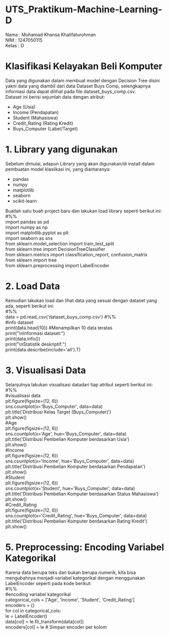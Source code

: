 # UTS_Praktikum-Machine-Learning-D
Nama  : Muhamad Khansa Khalifaturohman  
NIM   : 1247050115  
Kelas : D  

# Klasifikasi Kelayakan Beli Komputer  
Data yang digunakan dalam membuat model dengan Decision Tree disini yakni data yang diambil dari data Dataset Buys Comp, selengkapnya informasi data dapat dilihat pada file dataset_buys_comp.csv.  
Dataset ini berisi sejumlah data dengan atribut:
 - Age (Usia)
 - Income (Pendapatan)
 - Student (Mahasiswa)
 - Credit_Rating (Rating Kredit)
 - Buys_Computer (Label/Target)  

# 1. Library yang digunakan  
Sebelum dimulai, adapun Library yang akan digunakan/di install dalam pembuatan model klasiikasi ini, yang diantaranya:  
- pandas
- numpy
- matplotlib
- seaborn
- scikit-learn

Buatlah satu buah project baru dan lakukan load library seperti berikut ini:  
#%%  
import pandas as pd  
import numpy as np  
import matplotlib.pyplot as plt  
import seaborn as sns  
from sklearn.model_selection import train_test_split  
from sklearn.tree import DecisionTreeClassifier  
from sklearn.metrics import classification_report, confusion_matrix  
from sklearn import tree  
from sklearn.preprocessing import LabelEncoder

# 2. Load Data  
Kemudian lakukan load dan lihat data yang sesuai dengan dataset yang ada, seperti berikut ini:  
#%%  
data = pd.read_csv('dataset_buys_comp.csv')
#%%  
#info dataset  
print(data.head(10))  #Menampilkan 10 data teratas  
print("\nInformasi dataset:")  
print(data.info())  
print("\nStatistik deskriptif:")  
print(data.describe(include='all').T)  

# 3. Visualisasi Data  
Selanjutnya lakukan visualisasi datadari tiap atribut seperti berikut ini:  
#%%  
#visualisasi data  
plt.figure(figsize=(12, 6))  
sns.countplot(x='Buys_Computer', data=data)  
plt.title('Distribusi Kelas Target (Buys_Computer)')  
plt.show()  
#Age  
plt.figure(figsize=(12, 6))  
sns.countplot(x='Age', hue='Buys_Computer', data=data)  
plt.title('Distribusi Pembelian Komputer berdasarkan Usia')  
plt.show()  
#Income  
plt.figure(figsize=(12, 6))  
sns.countplot(x='Income', hue='Buys_Computer', data=data)  
plt.title('Distribusi Pembelian Komputer berdasarkan Pendapatan')  
plt.show()  
#Student  
plt.figure(figsize=(12, 6))  
sns.countplot(x='Student', hue='Buys_Computer', data=data)  
plt.title('Distribusi Pembelian Komputer berdasarkan Status Mahasiswa')  
plt.show()  
#Credit_Rating  
plt.figure(figsize=(12, 6))  
sns.countplot(x='Credit_Rating', hue='Buys_Computer', data=data)  
plt.title('Distribusi Pembelian Komputer berdasarkan Rating Kredit')  
plt.show()  

# 5. Preprocessing: Encoding Variabel Kategorikal
Karena data berupa teks dan bukan berupa numerik, kita bisa mengubahnya menjadi variabel kategorikal dengan menggunakan LabelEncoder seperti pada kode berikut:  
#%%  
#encoding variabel kategorikal  
categorical_cols = ['Age', 'Income', 'Student', 'Credit_Rating']  
encoders = {}  
for col in categorical_cols:  
    le = LabelEncoder()  
    data[col] = le.fit_transform(data[col])  
    encoders[col] = le  # Simpan encoder per kolom  
